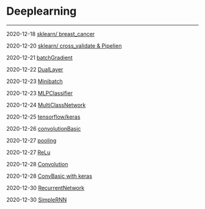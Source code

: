 # Deeplearning
---------------------------------------

2020-12-18 [sklearn/ breast_cancer](https://github.com/minhvvan/DeepLearning/blob/main/sklearnBasic.ipynb)

2020-12-20 [sklearn/ cross_validate & Pipelien](https://github.com/minhvvan/DeepLearning/blob/main/cross_validate.ipynb)

2020-12-21 [batchGradient](https://github.com/minhvvan/DeepLearning/blob/main/BatchGradient.ipynb)

2020-12-22 [DualLayer](https://github.com/minhvvan/DeepLearning/blob/main/DualLayer.ipynb)

2020-12-23 [Minibatch](https://github.com/minhvvan/DeepLearning/blob/main/MinibatchNetwork.ipynb)

2020-12-23 [MLPClassifier](https://github.com/minhvvan/DeepLearning/blob/main/MLPClassifier.ipynb)

2020-12-24 [MultiClassNetwork](https://github.com/minhvvan/DeepLearning/blob/main/MultiClassNetwork.ipynb)

2020-12-25 [tensorflow/keras](https://github.com/minhvvan/DeepLearning/blob/main/kerasBasic.ipynb)

2020-12-26 [convolutionBasic](https://github.com/minhvvan/DeepLearning/blob/main/convBasic.ipynb)

2020-12-27 [pooling](https://github.com/minhvvan/DeepLearning/blob/main/poolingBasic.ipynb)

2020-12-27 [ReLu](https://github.com/minhvvan/DeepLearning/blob/main/ReLu.ipynb)

2020-12-28 [Convolution](https://github.com/minhvvan/DeepLearning/blob/main/ConvolutionNetwork.ipynb)

2020-12-28 [ConvBasic with keras](https://github.com/minhvvan/DeepLearning/blob/main/ConvBasic.ipynb)

2020-12-30 [RecurrentNetwork](https://github.com/minhvvan/DeepLearning/blob/main/RecurrentNetwork.ipynb)

2020-12-30 [SimpleRNN](https://github.com/minhvvan/DeepLearning/blob/main/SimpleRNN.ipynb)
